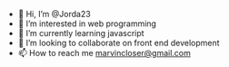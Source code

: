 - 👋 Hi, I’m @Jorda23
- 👀 I’m interested in web programming
- 🌱 I’m currently learning javascript
- 💞️ I’m looking to collaborate on front end development
- 📫 How to reach me marvincloser@gmail.com

<!---
Jorda23/Jorda23 is a ✨ special ✨ repository because its `README.md` (this file) appears on your GitHub profile.
You can click the Preview link to take a look at your changes.
--->
